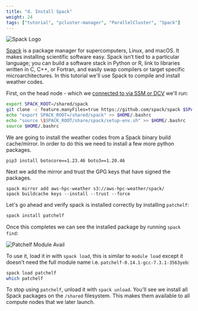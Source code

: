 ```yaml
---
title: "d. Install Spack"
weight: 24
tags: ["tutorial", "pcluster-manager", "ParallelCluster", "Spack"]
---
```


![Spack Logo](/images/pcluster/spack.svg)

[Spack](https://spack.io/) is a package manager for supercomputers, Linux, and macOS. It makes installing scientific software easy. Spack isn’t tied to a particular language; you can build a software stack in Python or R, link to libraries written in C, C++, or Fortran, and easily swap compilers or target specific microarchitectures. In this tutorial we'll use Spack to compile and install weather codes.

First, on the head node - which we [connected to via SSM or DCV](02-connect-cluster.html) we'll run:

```bash
export SPACK_ROOT=/shared/spack
git clone -c feature.manyFiles=true https://github.com/spack/spack $SPACK_ROOT
echo "export SPACK_ROOT=/shared/spack" >> $HOME/.bashrc
echo "source \$SPACK_ROOT/share/spack/setup-env.sh" >> $HOME/.bashrc
source $HOME/.bashrc
```

We are going to install the weather codes from a Spack binary build cache/mirror. In order to do this we need to install a few more python packages.

```
pip3 install botocore==1.23.46 boto3==1.20.46
```

Next we add the mirror and trust the GPG keys that have signed the packages.

```
spack mirror add aws-hpc-weather s3://aws-hpc-weather/spack/
spack buildcache keys --install --trust --force
```

Let's go ahead and verify spack is installed correctly by installing `patchelf`:

```bash
spack install patchelf
```

Once this completes we can see the installed package by running `spack find`:

![Patchelf Module Avail](/images/pcluster/patchelf-spack.png)

To use it, load it in with `spack load`, this is similar to `module load` except it doesn't need the full module name i.e. `patchelf-0.14.1-gcc-7.3.1-3563yeb`:

```bash
spack load patchelf
which patchelf
```

To stop using `patchelf`, unload it with `spack unload`.
You'll see we install all Spack packages on the `/shared` filesystem. This makes them available to all compute nodes that we later launch.
